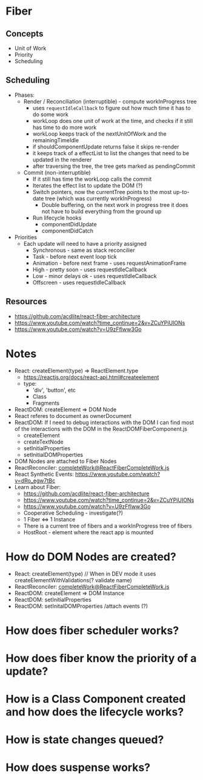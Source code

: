 # Fiber
## Concepts
* Unit of Work
* Priority
* Scheduling

## Scheduling
* Phases:
    * Render / Reconciliation (interruptible) - compute workInProgress tree
        * uses `requestIdleCallback` to figure out how much time it has to do some work
        * workLoop does one unit of work at the time, and checks if it still has time to do more work
        * workLoop keeps track of the nextUnitOfWork and the remainingTimeIdle
        * if shouldComponentUpdate returns false it skips re-render
        * it keeps track of a effectList to list the changes that need to be updated in the renderer
        * after traversing the tree, the tree gets marked as pendingCommit
    * Commit (non-interruptible)
        * If it still has time the workLoop calls the commit
        * Iterates the effect list to update the DOM (?)
        * Switch pointers, now the currentTree points to the most up-to-date tree (which was currently workInProgress)
            * Double buffering, on the next work in progress tree it does not have to build everything from the ground up
        * Run lifecycle hooks
            * componentDidUpdate
            * componentDidCatch
* Priorities
    * Each update will need to have a priority assigned
        * Synchronous - same as stack reconcilier
        * Task - before next event loop tick
        * Animation - before next frame - uses requestAnimationFrame
        * High - pretty soon - uses requestIdleCallback
        * Low - minor delays ok - uses requestIdleCallback
        * Offscreen - uses requestIdleCallback

## Resources
* https://github.com/acdlite/react-fiber-architecture
* https://www.youtube.com/watch?time_continue=2&v=ZCuYPiUIONs
* https://www.youtube.com/watch?v=U9zFfIww3Go


# Notes
* React: createElement(type) => ReactElement.type 
    * https://reactjs.org/docs/react-api.html#createelement
    * type: 
        * 'div', 'button', etc
        * Class
        * Fragments
* ReactDOM: createElement => DOM Node
* React referes to document as ownerDocument
* ReactDOM: If I need to debug interactions with the DOM I can find most of the interactions with the DOM in the ReactDOMFiberComponent.js
    * createElement
    * createTextNode
    * setInitialProperties
    * setInitialDOMProperties
* DOM Nodes are attached to Fiber Nodes
* ReactReconciler: completeWork@ReactFiberCompleteWork.js
* React Synthetic Events: https://www.youtube.com/watch?v=dRo_egw7tBc
* Learn about Fiber: 
    * https://github.com/acdlite/react-fiber-architecture
    * https://www.youtube.com/watch?time_continue=2&v=ZCuYPiUIONs
    * https://www.youtube.com/watch?v=U9zFfIww3Go
    * Cooperative Scheduling - investigate(?)
    * 1 Fiber <=> 1 Instance
    * There is a current tree of fibers and a workInProgress tree of fibers
    * HostRoot - element where the react app is mounted

# How do DOM Nodes are created?
* React: createElement(type) // When in DEV mode it uses createElementWithValidations(? validate name)
* ReactReconciler: completeWork@ReactFiberCompleteWork.js
* ReactDOM: createElement => DOM Instance
* ReactDOM: setInitialProperties
* ReactDOM: setInitalDOMProperties /attach events (?)

# How does fiber scheduler works?

# How does fiber know the priority of a update?

# How is a Class Component created and how does the lifecycle works?

# How is state changes queued?

# How does suspense works?
